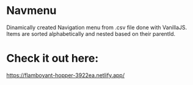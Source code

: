 # Navmenu
Dinamically created Navigation menu from .csv file done with VanillaJS.
Items are sorted alphabetically and nested based on their parentId.
# Check it out here:
https://flamboyant-hopper-3922ea.netlify.app/
